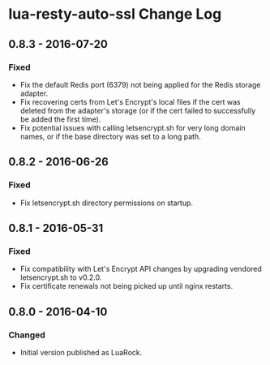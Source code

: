 # lua-resty-auto-ssl Change Log

## 0.8.3 - 2016-07-20

### Fixed
- Fix the default Redis port (6379) not being applied for the Redis storage adapter.
- Fix recovering certs from Let's Encrypt's local files if the cert was deleted from the adapter's storage (or if the cert failed to successfully be added the first time).
- Fix potential issues with calling letsencrypt.sh for very long domain names, or if the base directory was set to a long path.

## 0.8.2 - 2016-06-26

### Fixed
- Fix letsencrypt.sh directory permissions on startup.

## 0.8.1 - 2016-05-31

### Fixed
- Fix compatibility with Let's Encrypt API changes by upgrading vendored letsencrypt.sh to v0.2.0.
- Fix certificate renewals not being picked up until nginx restarts.

## 0.8.0 - 2016-04-10

### Changed
- Initial version published as LuaRock.
